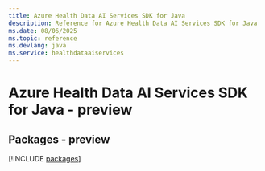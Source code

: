 ```yaml
---
title: Azure Health Data AI Services SDK for Java
description: Reference for Azure Health Data AI Services SDK for Java
ms.date: 08/06/2025
ms.topic: reference
ms.devlang: java
ms.service: healthdataaiservices
---
```

# Azure Health Data AI Services SDK for Java - preview
## Packages - preview
[!INCLUDE [packages](health-data-ai-services-index.md)]
